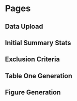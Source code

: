 # Pages

## Data Upload

## Initial Summary Stats

## Exclusion Criteria

## Table One Generation

## Figure Generation

